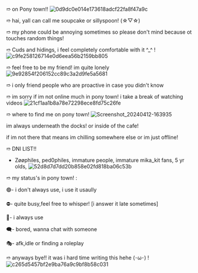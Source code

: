 
 ➱ on Pony town!!
 ![0d9dc0e014e173618adcf22fa8f47a9c](https://github.com/Sillyspoon/Sillyspoon/assets/166543687/67d2b2d8-6687-40b7-aa54-69513ae6eb4c)

 
  ➱ hai, yall can call me soupcake or sillyspoon! (⁠☆⁠▽⁠☆⁠)
 
  ➱ my phone could be annoying sometimes so please don't mind because ot touches random things!
  
  ➱ Cuds and hidings, i feel completely comfortable with it ^_^
!![c9fe258126714e0d6eea56b2159bb805](https://github.com/Sillyspoon/Sillyspoon/assets/166543687/31efc69d-8a1c-4de6-8211-c28c2a499dfe)


  
  ➱ feel free to be my friend! im quite lonely
 ![9e92854f206152cc89c3a2d9fe5a5681](https://github.com/Sillyspoon/Sillyspoon/assets/166543687/5dfc84a0-6fda-4e13-850c-177b7acfde88)


  ➱ i only friend people who are proactive in case you didn't know

  ➱ im sorry if im not online much in pony town! i take a break of watching videos
![21cf1aa1b8a78e72298ece8fd75c26fe](https://github.com/Sillyspoon/Sillyspoon/assets/166543687/b292b01d-e6e8-4ee3-8991-3b161278bb55)

 ➱ where to find me on pony town!
 ![Screenshot_20240412-163935](https://github.com/Sillyspoon/Sillyspoon/assets/166543687/b196a169-9e31-4c53-9baf-4376dcdef3af)

im always underneath the docks! or inside of the cafe!

if im not there that means im chilling somewhere else or im just offline!


 ➱ DNI LIST!!

- Zøøphiles, ped0philes, immature people, immature mika_kit fans, 5 yr olds,
  ![52d8d7d7dd20b858e02fd818ba06c53b](https://github.com/Sillyspoon/Sillyspoon/assets/166543687/506fe6c8-ae20-47c3-bc6d-0df7fd6b4d1c)

 

 ➱ my status's in pony town! :
 
 🟢- i don't always use, i use it usaully

 ⛔- quite busy,feel free to whisper! [i answer it late sometimes]
 
 🌙- i always use 

🗨️- bored, wanna chat with someone

🎭- afk,idle or finding a roleplay

➱ anyways bye!! it was i hard time writing this hehe (⁠･⁠ω⁠･)
!![c265d5457bf2e9ba76a9c9bf8b58c031](https://github.com/Sillyspoon/Sillyspoon/assets/166543687/12aadc8e-f0c3-4141-8583-8d50818b44f8)












 


 
